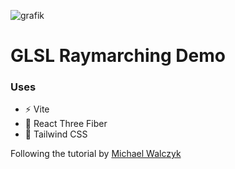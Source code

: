 ![grafik](https://github.com/dmnkb/react-three-raymarch/assets/44138768/c3998f4c-085e-4241-9ace-7bc761248ad9)

# GLSL Raymarching Demo

### Uses
- ⚡️ Vite
- 🪩 React Three Fiber
- 🎨 Tailwind CSS
  
Following the tutorial by [Michael Walczyk](https://michaelwalczyk.com/blog-ray-marching.html)
